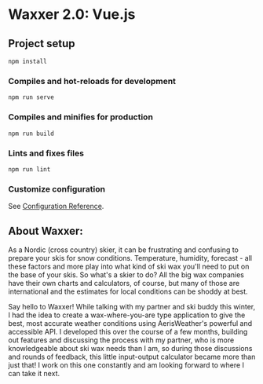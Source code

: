 # Waxxer 2.0: Vue.js

## Project setup
```
npm install
```

### Compiles and hot-reloads for development
```
npm run serve
```

### Compiles and minifies for production
```
npm run build
```

### Lints and fixes files
```
npm run lint
```

### Customize configuration
See [Configuration Reference](https://cli.vuejs.org/config/).

## About Waxxer:

As a Nordic (cross country) skier, it can be frustrating and confusing to prepare your skis for snow conditions. Temperature, humidity, forecast - all these factors and more play into what kind of ski wax you'll need to put on the base of your skis. So what's a skier to do? All the big wax companies have their own charts and calculators, of course, but many of those are international and the estimates for local conditions can be shoddy at best.

Say hello to Waxxer! While talking with my partner and ski buddy this winter, I had the idea to create a wax-where-you-are type application to give the best, most accurate weather conditions using AerisWeather's powerful and accessible API. I developed this over the course of a few months, building out features and discussing the process with my partner, who is more knowledgeable about ski wax needs than I am, so during those discussions and rounds of feedback, this little input-output calculator became more than just that! I work on this one constantly and am looking forward to where I can take it next.